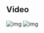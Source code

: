 ## Video
![img](storage/img/proyecto-parte_1-responsive.gif)
![img](storage/img/proyecto-parte_2.gif)